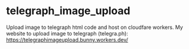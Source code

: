 # telegraph_image_upload
Upload image to telegraph html code and host on cloudfare workers.
My website to upload image to telegraph (telegra.ph):
https://telegraphimageupload.bunny.workers.dev/
